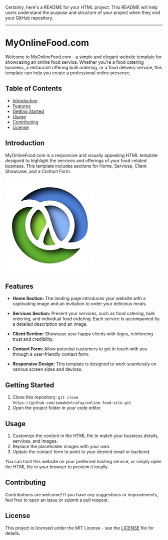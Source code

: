 Certainly, here's a README for your HTML project. This README will help users understand the purpose and structure of your project when they visit your GitHub repository.

---

# MyOnlineFood.com

Welcome to MyOnlineFood.com - a simple and elegant website template for showcasing an online food service. Whether you're a food catering business, a restaurant offering bulk ordering, or a food delivery service, this template can help you create a professional online presence.

## Table of Contents

- [Introduction](#introduction)
- [Features](#features)
- [Getting Started](#getting-started)
- [Usage](#usage)
- [Contributing](#contributing)
- [License](#license)

## Introduction

MyOnlineFood.com is a responsive and visually appealing HTML template designed to highlight the services and offerings of your food-related business. This template includes sections for Home, Services, Client Showcase, and a Contact Form.

![MyOnlineFood.com](logo.jpg)

## Features

- **Home Section:** The landing page introduces your website with a captivating image and an invitation to order your delicious meals.

- **Services Section:** Present your services, such as food catering, bulk ordering, and individual food ordering. Each service is accompanied by a detailed description and an image.

- **Client Section:** Showcase your happy clients with logos, reinforcing trust and credibility.

- **Contact Form:** Allow potential customers to get in touch with you through a user-friendly contact form.

- **Responsive Design:** This template is designed to work seamlessly on various screen sizes and devices.

## Getting Started

1. Clone this repository: `git clone https://github.com/iemabdulrafay/online-food-site.git`
2. Open the project folder in your code editor.

## Usage

1. Customize the content in the HTML file to match your business details, services, and images.
2. Replace the placeholder images with your own.
3. Update the contact form to point to your desired email or backend.

You can host this website on your preferred hosting service, or simply open the HTML file in your browser to preview it locally.

## Contributing

Contributions are welcome! If you have any suggestions or improvements, feel free to open an issue or submit a pull request.

## License

This project is licensed under the MIT License - see the [LICENSE](LICENSE) file for details.
